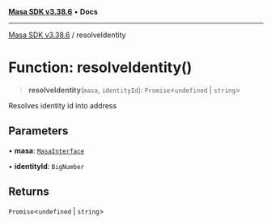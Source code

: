 [**Masa SDK v3.38.6**](../README.md) • **Docs**

***

[Masa SDK v3.38.6](../globals.md) / resolveIdentity

# Function: resolveIdentity()

> **resolveIdentity**(`masa`, `identityId`): `Promise`\<`undefined` \| `string`\>

Resolves identity id into address

## Parameters

• **masa**: [`MasaInterface`](../interfaces/MasaInterface.md)

• **identityId**: `BigNumber`

## Returns

`Promise`\<`undefined` \| `string`\>
